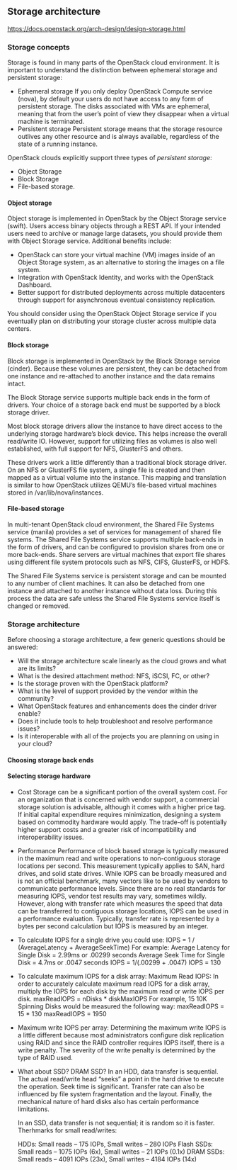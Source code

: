 ## Storage architecture
https://docs.openstack.org/arch-design/design-storage.html

### Storage concepts
Storage is found in many parts of the OpenStack cloud environment.
It is important to understand the distinction between ephemeral storage and persistent storage:
- Ephemeral storage
    If you only deploy OpenStack Compute service (nova), by default your users do not have access to any form of persistent storage. The disks associated with VMs are ephemeral, meaning that from the user’s point of view they disappear when a virtual machine is terminated.
- Persistent storage
    Persistent storage means that the storage resource outlives any other resource and is always available, regardless of the state of a running instance.

OpenStack clouds explicitly support three types of *persistent storage*:
- Object Storage
- Block Storage
- File-based storage.

#### Object storage
Object storage is implemented in OpenStack by the Object Storage service (swift). Users access binary objects through a REST API. If your intended users need to archive or manage large datasets, you should provide them with Object Storage service. Additional benefits include:
- OpenStack can store your virtual machine (VM) images inside of an Object Storage system, as an alternative to storing the images on a file system.
- Integration with OpenStack Identity, and works with the OpenStack Dashboard.
- Better support for distributed deployments across multiple datacenters through support for asynchronous eventual consistency replication.

You should consider using the OpenStack Object Storage service if you eventually plan on distributing your storage cluster across multiple data centers.

#### Block storage
Block storage is implemented in OpenStack by the Block Storage service (cinder). Because these volumes are persistent, they can be detached from one instance and re-attached to another instance and the data remains intact.

The Block Storage service supports multiple back ends in the form of drivers. Your choice of a storage back end must be supported by a block storage driver.

Most block storage drivers allow the instance to have direct access to the underlying storage hardware’s block device. This helps increase the overall read/write IO. However, support for utilizing files as volumes is also well established, with full support for NFS, GlusterFS and others.

These drivers work a little differently than a traditional block storage driver. On an NFS or GlusterFS file system, a single file is created and then mapped as a virtual volume into the instance. This mapping and translation is similar to how OpenStack utilizes QEMU’s file-based virtual machines stored in /var/lib/nova/instances.

#### File-based storage
In multi-tenant OpenStack cloud environment, the Shared File Systems service (manila) provides a set of services for management of shared file systems. The Shared File Systems service supports multiple back-ends in the form of drivers, and can be configured to provision shares from one or more back-ends. Share servers are virtual machines that export file shares using different file system protocols such as NFS, CIFS, GlusterFS, or HDFS.

The Shared File Systems service is persistent storage and can be mounted to any number of client machines. It can also be detached from one instance and attached to another instance without data loss. During this process the data are safe unless the Shared File Systems service itself is changed or removed.

### Storage architecture
Before choosing a storage architecture, a few generic questions should be answered:
- Will the storage architecture scale linearly as the cloud grows and what are its limits?
- What is the desired attachment method: NFS, iSCSI, FC, or other?
- Is the storage proven with the OpenStack platform?
- What is the level of support provided by the vendor within the community?
- What OpenStack features and enhancements does the cinder driver enable?
- Does it include tools to help troubleshoot and resolve performance issues?
- Is it interoperable with all of the projects you are planning on using in your cloud?

#### Choosing storage back ends

#### Selecting storage hardware
- Cost
    Storage can be a significant portion of the overall system cost. For an organization that is concerned with vendor support, a commercial storage solution is advisable, although it comes with a higher price tag. If initial capital expenditure requires minimization, designing a system based on commodity hardware would apply. The trade-off is potentially higher support costs and a greater risk of incompatibility and interoperability issues.
- Performance
    Performance of block based storage is typically measured in the maximum read and write operations to non-contiguous storage locations per second. This measurement typically applies to SAN, hard drives, and solid state drives. While IOPS can be broadly measured and is not an official benchmark, many vectors like to be used by vendors to communicate performance levels. Since there are no real standards for measuring IOPS, vendor test results may vary, sometimes wildly. However, along with transfer rate which measures the speed that data can be transferred to contiguous storage locations, IOPS can be used in a performance evaluation. Typically, transfer rate is represented by a bytes per second calculation but IOPS is measured by an integer.
- To calculate IOPS for a single drive you could use:
    IOPS = 1 / (AverageLatency + AverageSeekTime) For example: Average Latency for Single Disk = 2.99ms or .00299 seconds Average Seek Time for Single Disk = 4.7ms or .0047 seconds IOPS = 1/(.00299 + .0047) IOPS = 130
- To calculate maximum IOPS for a disk array:
    Maximum Read IOPS: In order to accurately calculate maximum read IOPS for a disk array, multiply the IOPS for each disk by the maximum read or write IOPS per disk. maxReadIOPS = nDisks * diskMaxIOPS For example, 15 10K Spinning Disks would be measured the following way: maxReadIOPS = 15 * 130 maxReadIOPS = 1950
- Maximum write IOPS per array:
    Determining the maximum write IOPS is a little different because most administrators configure disk replication using RAID and since the RAID controller requires IOPS itself, there is a write penalty. The severity of the write penalty is determined by the type of RAID used.

- What about SSD? DRAM SSD?
    In an HDD, data transfer is sequential. The actual read/write head “seeks” a point in the hard drive to execute the operation. Seek time is significant. Transfer rate can also be influenced by file system fragmentation and the layout. Finally, the mechanical nature of hard disks also has certain performance limitations.

    In an SSD, data transfer is not sequential; it is random so it is faster. Therhmarks for small read/writes:


    HDDs: Small reads – 175 IOPs, Small writes – 280 IOPs
    Flash SSDs: Small reads – 1075 IOPs (6x), Small writes – 21 IOPs (0.1x)
    DRAM SSDs: Small reads – 4091 IOPs (23x), Small writes – 4184 IOPs (14x)
